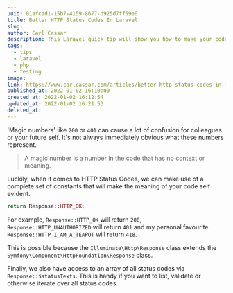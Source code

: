 ```yaml
---
uuid: 01afcad1-15b7-4159-8677-d925d7ff59e0
title: Better HTTP Status Codes In Laravel
slug: 
author: Carl Cassar
description: This Laravel quick tip will show you how to make your code more readable and expressive by replacing http status code magic numbers with calls to static constants.
tags:
  - tips
  - laravel
  - php
  - testing
image: 
link: https://www.carlcassar.com/articles/better-http-status-codes-in-laravel
published_at: 2022-01-02 16:10:00
created_at: 2022-01-02 16:12:54
updated_at: 2022-01-02 16:21:53
deleted_at:
---
```

'Magic numbers' like `200` or `401` can cause a lot of confusion for colleagues or your future self. It's not always immediately obvious what these numbers represent. 

> A magic number is a number in the code that has no context or meaning.

Luckily, when it comes to HTTP Status Codes, we can make use of a complete set of constants that will make the meaning of your code self evident.

```php
return Response::HTTP_OK;
```

For example, `Response::HTTP_OK` will return `200`, `Response::HTTP_UNAUTHORIZED` will return `401` and my personal favourite `Response::HTTP_I_AM_A_TEAPOT` will return `418`.

This is possible because the `Illuminate\Http\Response` class extends the `Symfony\Component\HttpFoundation\Response` class.

Finally, we also have access to an array of all status codes via `Response::$statusTexts`. This is handy if you want to list, validate or otherwise iterate over all status codes.
